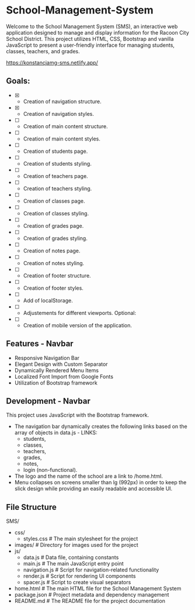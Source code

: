 # School-Management-System
Welcome to the School Management System (SMS), an interactive web application designed to manage and display information for the Racoon City School District. This project utilizes HTML, CSS, Bootstrap and vanilla JavaScript to present a user-friendly interface for managing students, classes, teachers, and grades.

https://konstancjamg-sms.netlify.app/

## Goals:
- [x] - Creation of navigation structure.
- [x] - Creation of navigation styles.
- [ ] - Creation of main content structure.
- [ ] - Creation of main content styles.
- [ ] - Creation of students page.
- [ ] - Creation of students styling.
- [ ] - Creation of teachers page.
- [ ] - Creation of teachers styling.
- [ ] - Creation of classes page.
- [ ] - Creation of classes styling.
- [ ] - Creation of grades page.
- [ ] - Creation of grades styling.
- [ ] - Creation of notes page.
- [ ] - Creation of notes styling.
- [ ] - Creation of footer structure.
- [ ] - Creation of footer styles.
- [ ] - Add of localStorage.
- [ ] - Adjustements for different viewports.
Optional:
- [ ] - Creation of mobile version of the application.

## Features - Navbar
* Responsive Navigation Bar
* Elegant Design with Custom Separator
* Dynamically Rendered Menu Items
* Localized Font Import from Google Fonts
* Utilization of Bootstrap framework

## Development - Navbar
This project uses JavaScript with the Bootstrap framework.

* The navigation bar dynamically creates the following links based on the array of objects in data.js - LINKS:
    * students,
    * classes,
    * teachers,
    * grades,
    * notes,
    * login (non-functional).
* The logo and the name of the school are a link to /home.html.
* Menu collapses on screens smaller than lg (992px) in order to keep the slick design while providing an easily readable and accessible UI.

## File Structure

SMS/
* css/
    * styles.css # The main stylesheet for the project
* images/ # Directory for images used for the project
* js/
    * data.js # Data file, containing constants
    * main.js # The main JavaScript entry point
    * navigation.js # Script for navigation-related functionality
    * render.js # Script for rendering UI components
    * spacer.js # Script to create visual separators
* home.html # The main HTML file for the School Management System
* package.json # Project metadata and dependency management
* README.md # The README file for the project documentation
